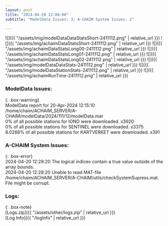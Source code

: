 ```yaml
---
layout: post
title: "2024-04-20 12:00:00"
subtitle: "ModelData Issues: 3; A-CHAIM System Issues: 2"

---
```


![]({{ "/assets/img/modelDataDataStatsShort-2411112.png" | relative_url }})
![]({{ "/assets/img/achaimDataStatsShort-2411112.png" | relative_url }})
![]({{ "/assets/img/achaimDataStatsLong00-2411112.png" | relative_url }})
![]({{ "/assets/img/achaimDataStatsLong01-2411112.png" | relative_url }})
![]({{ "/assets/img/achaimDataStatsLong02-2411112.png" | relative_url }})
![]({{ "/assets/img/modelDataDataStats-2411112.png" | relative_url }})
![]({{ "/assets/img/modelDataStationStats-2411112.png" | relative_url }})
![]({{ "/assets/img/achaimRunTime-2411112.png" | relative_url }})


### ModelData Issues:  
  
{: .box-warning}  
 ModelData report for 20-Apr-2024 12:15:10   
 /home/chaim/ACHAIM_SERVER/A-CHAIM/modelData/2024/111/12/modelData.mat   
 0% of all possible stations for IONO were downloaded. x3920   
 0% of all possible stations for SENTINEL were downloaded. x3375   
 8.0268% of all possible stations for KARTVERKET were downloaded. x391   
  
### A-CHAIM System Issues:  
  
{: .box-error}  
2024-04-20 12:28:20 The logical indices contain a true value outside of the array bounds.  
2024-04-20 12:28:20 Unable to read MAT-file /home/chaim/ACHAIM_SERVER/A-CHAIM/utils/checkSystemSupress.mat. File might be corrupt.  

### Logs:  
  
{: .box-note}  
[Logs.zip]({{ "/assets/other/logs.zip" | relative_url }})  
[Log Info]({{ "/logInfo" | relative_url }})  
